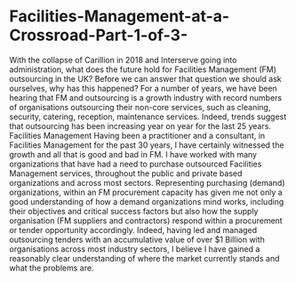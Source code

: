 # Facilities-Management-at-a-Crossroad-Part-1-of-3-
With the collapse of Carillion in 2018 and Interserve going into administration, what does the future hold for Facilities Management (FM) outsourcing in the UK? Before we can answer that question we should ask ourselves, why has this happened? For a number of years, we have been hearing that FM and outsourcing is a growth industry with record numbers of organisations outsourcing their non-core services, such as cleaning, security, catering, reception, maintenance services. Indeed, trends suggest that outsourcing has been increasing year on year for the last 25 years. Facilities Management Having been a practitioner and a consultant, in Facilities Management for the past 30 years, I have certainly witnessed the growth and all that is good and bad in FM. I have worked with many organizations that have had a need to purchase outsourced Facilities Management services, throughout the public and private based organizations and across most sectors. Representing purchasing (demand) organizations, within an FM procurement capacity has given me not only a good understanding of how a demand organizations mind works, including their objectives and critical success factors but also how the supply organisation (FM suppliers and contractors) respond within a procurement or tender opportunity accordingly. Indeed, having led and managed outsourcing tenders with an accumulative value of over $1 Billion with organisations across most industry sectors, I believe I have gained a reasonably clear understanding of where the market currently stands and what the problems are.
